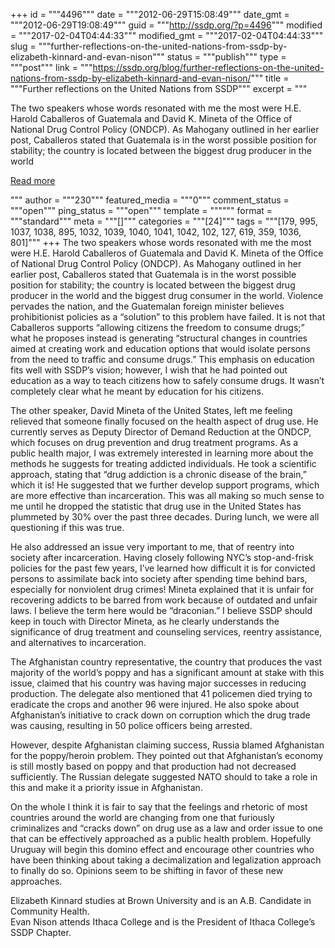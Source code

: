 +++
id = """4496"""
date = """2012-06-29T15:08:49"""
date_gmt = """2012-06-29T19:08:49"""
guid = """http://ssdp.org/?p=4496"""
modified = """2017-02-04T04:44:33"""
modified_gmt = """2017-02-04T04:44:33"""
slug = """further-reflections-on-the-united-nations-from-ssdp-by-elizabeth-kinnard-and-evan-nison"""
status = """publish"""
type = """post"""
link = """https://ssdp.org/blog/further-reflections-on-the-united-nations-from-ssdp-by-elizabeth-kinnard-and-evan-nison/"""
title = """Further reflections on the United Nations from SSDP"""
excerpt = """<p>The two speakers whose words resonated with me the most were H.E. Harold Caballeros of Guatemala and David K. Mineta of the Office of National Drug Control Policy (ONDCP). As Mahogany outlined in her earlier post, Caballeros stated that Guatemala is in the worst possible position for stability; the country is located between the biggest drug producer in the world</p>
<div class="h10"></div>
<p><a class="more-link2 flat" href="https://ssdp.org/blog/further-reflections-on-the-united-nations-from-ssdp-by-elizabeth-kinnard-and-evan-nison/">Read more</a></p>
"""
author = """230"""
featured_media = """0"""
comment_status = """open"""
ping_status = """open"""
template = """"""
format = """standard"""
meta = """[]"""
categories = """[24]"""
tags = """[179, 995, 1037, 1038, 895, 1032, 1039, 1040, 1041, 1042, 102, 127, 619, 359, 1036, 801]"""
+++
The two speakers whose words resonated with me the most were H.E. Harold Caballeros of Guatemala and David K. Mineta of the Office of National Drug Control Policy (ONDCP). As Mahogany outlined in her earlier post, Caballeros stated that Guatemala is in the worst possible position for stability; the country is located between the biggest drug producer in the world and the biggest drug consumer in the world. Violence pervades the nation, and the Guatemalan foreign minister believes prohibitionist policies as a “solution” to this problem have failed. It is not that Caballeros supports “allowing citizens the freedom to consume drugs;” what he proposes instead is generating “structural changes in countries aimed at creating work and education options that would isolate persons from the need to traffic and consume drugs.” This emphasis on education fits well with SSDP’s vision; however, I wish that he had pointed out education as a way to teach citizens how to safely consume drugs. It wasn’t completely clear what he meant by education for his citizens.



The other speaker, David Mineta of the United States, left me feeling relieved that someone finally focused on the health aspect of drug use. He currently serves as Deputy Director of Demand Reduction at the ONDCP, which focuses on drug prevention and drug treatment programs. As a public health major, I was extremely interested in learning more about the methods he suggests for treating addicted individuals. He took a scientific approach, stating that “drug addiction is a chronic disease of the brain,” which it is! He suggested that we further develop support programs, which are more effective than incarceration. This was all making so much sense to me until he dropped the statistic that drug use in the United States has plummeted by 30% over the past three decades. During lunch, we were all questioning if this was true.



He also addressed an issue very important to me, that of reentry into society after incarceration. Having closely following NYC’s stop-and-frisk policies for the past few years, I’ve learned how difficult it is for convicted persons to assimilate back into society after spending time behind bars, especially for nonviolent drug crimes! Mineta explained that it is unfair for recovering addicts to be barred from work because of outdated and unfair laws. I believe the term here would be “draconian.” I believe SSDP should keep in touch with Director Mineta, as he clearly understands the significance of drug treatment and counseling services, reentry assistance, and alternatives to incarceration.



The Afghanistan country representative, the country that produces the vast majority of the world’s poppy and has a significant amount at stake with this issue, claimed that his country was having major successes in reducing production. The delegate also mentioned that 41 policemen died trying to eradicate the crops and another 96 were injured. He also spoke about Afghanistan’s initiative to crack down on corruption which the drug trade was causing, resulting in 50 police officers being arrested.



However, despite Afghanistan claiming success, Russia blamed Afghanistan for the poppy/heroin problem. They pointed out that Afghanistan’s economy is still mostly based on poppy and that production had not decreased sufficiently. The Russian delegate suggested NATO should to take a role in this and make it a priority issue in Afghanistan.



On the whole I think it is fair to say that the feelings and rhetoric of most countries around the world are changing from one that furiously criminalizes and “cracks down” on drug use as a law and order issue to one that can be effectively approached as a public health problem. Hopefully Uruguay will begin this domino effect and encourage other countries who have been thinking about taking a decimalization and legalization approach to finally do so. Opinions seem to be shifting in favor of these new approaches.

<div>Elizabeth Kinnard studies at Brown University and is an A.B. Candidate in Community Health.</div>

<div>Evan Nison attends Ithaca College and is the President of Ithaca College&#8217;s SSDP Chapter.</div>
